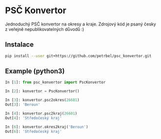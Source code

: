 # PSČ Konvertor
Jednoduchý PSČ konvertor na okresy a kraje. Zdrojový kód je psaný česky z veřejně nepublikovatelných důvodů :)

## Instalace
```bash
pip install --user git+https://github.com/petrbel/psc_konvertor.git
```

## Example (python3)
```python
In [1]: from psc_konvertor import PscKonvertor

In [2]: konvertor = PscKonvertor()

In [3]: konvertor.psc2okres(26601)
Out[3]: 'Beroun'

In [4]: konvertor.psc2kraj(26601)
Out[4]: 'Středočeský kraj'

In [6]: konvertor.okres2kraj('Beroun')
Out[6]: 'Středočeský kraj'
```
